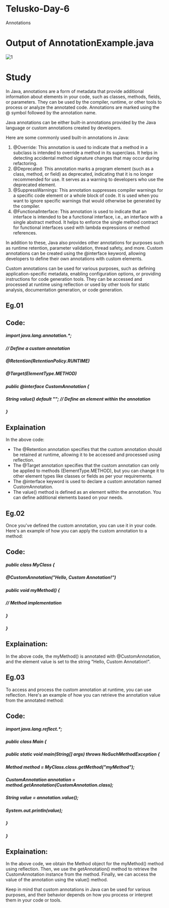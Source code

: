 # Telusko-Day-6
Annotations

# Output of AnnotationExample.java

![1](https://github.com/Vyankatesh-Telusko/Telusko-Day-6/assets/134121798/393a748e-c3d9-4ab2-8602-a665ebeedd0f)

# Study

In Java, annotations are a form of metadata that provide additional information about elements in your code, such as classes, methods, fields, or parameters. They can be used by the compiler, runtime, or other tools to process or analyze the annotated code. Annotations are marked using the @ symbol followed by the annotation name.

Java annotations can be either built-in annotations provided by the Java language or custom annotations created by developers.

Here are some commonly used built-in annotations in Java:
1. @Override: This annotation is used to indicate that a method in a subclass is intended to override a method in its superclass. It helps in detecting accidental method signature changes that may occur during refactoring.
2. @Deprecated: This annotation marks a program element (such as a class, method, or field) as deprecated, indicating that it is no longer recommended for use. It serves as a warning to developers who use the deprecated element.
3. @SuppressWarnings: This annotation suppresses compiler warnings for a specific code element or a whole block of code. It is used when you want to ignore specific warnings that would otherwise be generated by the compiler.
4. @FunctionalInterface: This annotation is used to indicate that an interface is intended to be a functional interface, i.e., an interface with a single abstract method. It helps to enforce the single method contract for functional interfaces used with lambda expressions or method references.


In addition to these, Java also provides other annotations for purposes such as runtime retention, parameter validation, thread safety, and more. Custom annotations can be created using the @interface keyword, allowing developers to define their own annotations with custom elements.

Custom annotations can be used for various purposes, such as defining application-specific metadata, enabling configuration options, or providing instructions for code generation tools. They can be accessed and processed at runtime using reflection or used by other tools for static analysis, documentation generation, or code generation.

## Eg.01
## Code:
##### import java.lang.annotation.*;

##### // Define a custom annotation
##### @Retention(RetentionPolicy.RUNTIME)
##### @Target(ElementType.METHOD)
##### public @interface CustomAnnotation {
#####     String value() default ""; // Define an element within the annotation
##### }
## Explaination
In the above code:

* The @Retention annotation specifies that the custom annotation should be retained at runtime, allowing it to be accessed and processed using reflection.
* The @Target annotation specifies that the custom annotation can only be applied to methods (ElementType.METHOD), but you can change it to other element types like classes or fields as per your requirements.
* The @interface keyword is used to declare a custom annotation named CustomAnnotation.
* The value() method is defined as an element within the annotation. You can define additional elements based on your needs.

## Eg.02
Once you've defined the custom annotation, you can use it in your code. Here's an example of how you can apply the custom annotation to a method:
## Code:
##### public class MyClass {
#####     @CustomAnnotation("Hello, Custom Annotation!")
#####     public void myMethod() {
#####         // Method implementation
#####     }
##### }
## Explaination:
In the above code, the myMethod() is annotated with @CustomAnnotation, and the element value is set to the string "Hello, Custom Annotation!".

## Eg.03
To access and process the custom annotation at runtime, you can use reflection. Here's an example of how you can retrieve the annotation value from the annotated method:
## Code:
##### import java.lang.reflect.*;

##### public class Main {
#####     public static void main(String[] args) throws NoSuchMethodException {
#####         Method method = MyClass.class.getMethod("myMethod");
#####         CustomAnnotation annotation = method.getAnnotation(CustomAnnotation.class);
#####         String value = annotation.value();
#####         System.out.println(value);
#####     }
##### }
## Explaination:
In the above code, we obtain the Method object for the myMethod() method using reflection. Then, we use the getAnnotation() method to retrieve the CustomAnnotation instance from the method. Finally, we can access the value of the annotation using the value() method.

Keep in mind that custom annotations in Java can be used for various purposes, and their behavior depends on how you process or interpret them in your code or tools.
